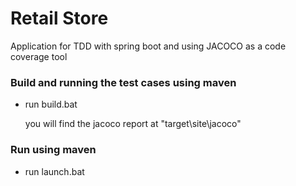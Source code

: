 # Retail Store

Application for TDD with spring boot and using JACOCO as a code coverage tool

### Build and running the test cases using maven
- run build.bat

    you will find the jacoco report at "target\site\jacoco"

### Run using maven 
- run launch.bat

        
